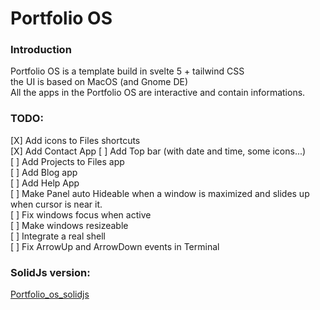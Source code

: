 # Portfolio OS

### Introduction
Portfolio OS is a template build in svelte 5 + tailwind CSS  
the UI is based on MacOS (and Gnome DE)  
All the apps in the Portfolio OS are interactive and contain informations.  

### TODO:
[X] Add icons to Files shortcuts  
[X] Add Contact App
[ ] Add Top bar (with date and time, some icons...)  
[ ] Add Projects to Files app  
[ ] Add Blog app  
[ ] Add Help App  
[ ] Make Panel auto Hideable when a window is maximized and slides up when cursor is near it.  
[ ] Fix windows focus when active  
[ ] Make windows resizeable  
[ ] Integrate a real shell  
[ ] Fix ArrowUp and ArrowDown events in Terminal


### SolidJs version:  
[Portfolio_os_solidjs]("https:github.com/medlabs/Portfolio_os_solidjs.git")
